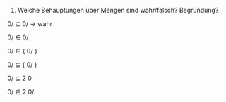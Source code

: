 1. Welche Behauptungen über Mengen sind wahr/falsch? Begründung?

0/ ⊆ 0/ -> wahr

0/ ∈ 0/

0/ ∈ { 0/ } 

0/ ⊆ { 0/ }

0/ ⊆ 2 0

0/ ∈ 2 0/
